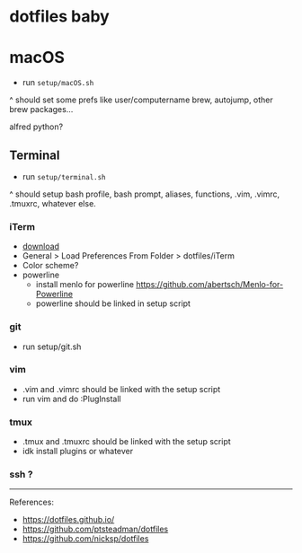 # dotfiles baby

# macOS

- run `setup/macOS.sh`

^ should set some prefs like user/computername
brew, autojump, other brew packages...

alfred
python?

## Terminal

- run `setup/terminal.sh`

^ should setup bash profile, bash prompt, aliases, functions,
.vim, .vimrc, .tmuxrc, whatever else.

### iTerm
- [download](https://www.iterm2.com/version3.html)
- General > Load Preferences From Folder > dotfiles/iTerm
- Color scheme?
- powerline
  - install menlo for powerline https://github.com/abertsch/Menlo-for-Powerline
  - powerline should be linked in setup script


### git

- run setup/git.sh

### vim

- .vim and .vimrc should be linked with the setup script
- run vim and do :PlugInstall

### tmux

- .tmux and .tmuxrc should be linked with the setup script
- idk install plugins or whatever

### ssh ?

-------

References:

- https://dotfiles.github.io/
- https://github.com/ptsteadman/dotfiles
- https://github.com/nicksp/dotfiles

